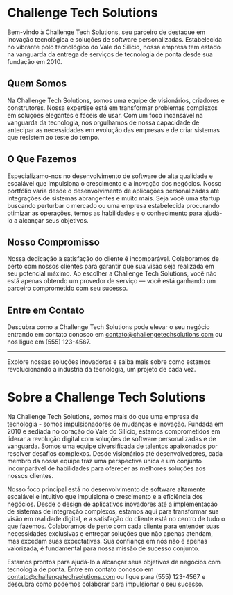 # Challenge Tech Solutions

Bem-vindo à Challenge Tech Solutions, seu parceiro de destaque em inovação tecnológica e soluções de software personalizadas. Estabelecida no vibrante polo tecnológico do Vale do Silício, nossa empresa tem estado na vanguarda da entrega de serviços de tecnologia de ponta desde sua fundação em 2010.

## Quem Somos

Na Challenge Tech Solutions, somos uma equipe de visionários, criadores e construtores. Nossa expertise está em transformar problemas complexos em soluções elegantes e fáceis de usar. Com um foco incansável na vanguarda da tecnologia, nos orgulhamos de nossa capacidade de antecipar as necessidades em evolução das empresas e de criar sistemas que resistem ao teste do tempo.

## O Que Fazemos

Especializamo-nos no desenvolvimento de software de alta qualidade e escalável que impulsiona o crescimento e a inovação dos negócios. Nosso portfólio varia desde o desenvolvimento de aplicações personalizadas até integrações de sistemas abrangentes e muito mais. Seja você uma startup buscando perturbar o mercado ou uma empresa estabelecida procurando otimizar as operações, temos as habilidades e o conhecimento para ajudá-lo a alcançar seus objetivos.

## Nosso Compromisso

Nossa dedicação à satisfação do cliente é incomparável. Colaboramos de perto com nossos clientes para garantir que sua visão seja realizada em seu potencial máximo. Ao escolher a Challenge Tech Solutions, você não está apenas obtendo um provedor de serviço — você está ganhando um parceiro comprometido com seu sucesso.

## Entre em Contato

Descubra como a Challenge Tech Solutions pode elevar o seu negócio entrando em contato conosco em [contato@challengetechsolutions.com](mailto:contato@challengetechsolutions.com) ou nos ligue em (555) 123-4567.

---

Explore nossas soluções inovadoras e saiba mais sobre como estamos revolucionando a indústria da tecnologia, um projeto de cada vez.

# Sobre a Challenge Tech Solutions

Na Challenge Tech Solutions, somos mais do que uma empresa de tecnologia - somos impulsionadores de mudanças e inovação. Fundada em 2010 e sediada no coração do Vale do Silício, estamos comprometidos em liderar a revolução digital com soluções de software personalizadas e de vanguarda. Somos uma equipe diversificada de talentos apaixonados por resolver desafios complexos. Desde visionários até desenvolvedores, cada membro da nossa equipe traz uma perspectiva única e um conjunto incomparável de habilidades para oferecer as melhores soluções aos nossos clientes.

Nosso foco principal está no desenvolvimento de software altamente escalável e intuitivo que impulsiona o crescimento e a eficiência dos negócios. Desde o design de aplicativos inovadores até a implementação de sistemas de integração complexos, estamos aqui para transformar sua visão em realidade digital, e a satisfação do cliente está no centro de tudo o que fazemos. Colaboramos de perto com cada cliente para entender suas necessidades exclusivas e entregar soluções que não apenas atendam, mas excedam suas expectativas. Sua confiança em nós não é apenas valorizada, é fundamental para nossa missão de sucesso conjunto.

Estamos prontos para ajudá-lo a alcançar seus objetivos de negócios com tecnologia de ponta. Entre em contato conosco em contato@challengetechsolutions.com ou ligue para (555) 123-4567 e descubra como podemos colaborar para impulsionar o seu sucesso.